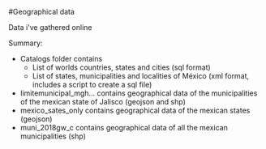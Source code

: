 #Geographical data

Data i've gathered online

Summary:

 - Catalogs folder contains
   - List of worlds countries, states and cities (sql format)
   - List of states, municipalities and localities of México (xml format, includes a script to create a sql file)
 - limitemunicipal_mgh... contains geographical data of the municipalities of the mexican state of Jalisco (geojson and shp)
 - mexico_sates_only contains geographical data of the mexican states (geojson)
 - muni_2018gw_c contains geographical data of all the mexican municipalities (shp)
